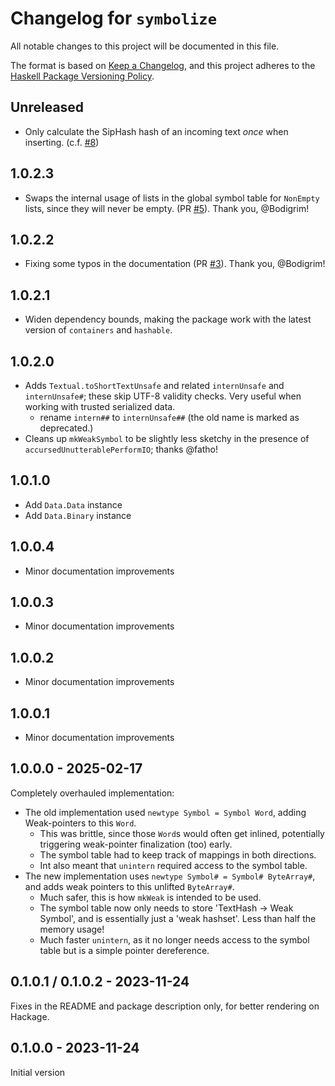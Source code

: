 # Changelog for `symbolize`

All notable changes to this project will be documented in this file.

The format is based on [Keep a Changelog](https://keepachangelog.com/en/1.0.0/),
and this project adheres to the
[Haskell Package Versioning Policy](https://pvp.haskell.org/).

## Unreleased

- Only calculate the SipHash hash of an incoming text _once_ when inserting. (c.f. [#8](https://github.com/Qqwy/haskell-symbolize/issues/8))

## 1.0.2.3

- Swaps the internal usage of lists in the global symbol table for `NonEmpty` lists, since they will never be empty. (PR [#5](https://github.com/Qqwy/haskell-symbolize/pull/5)). Thank you, @Bodigrim!

## 1.0.2.2

- Fixing some typos in the documentation (PR [#3](https://github.com/Qqwy/haskell-symbolize/pull/3)). Thank you, @Bodigrim!

## 1.0.2.1

- Widen dependency bounds, making the package work with the latest version of `containers` and `hashable`.

## 1.0.2.0

- Adds `Textual.toShortTextUnsafe` and related `internUnsafe` and `internUnsafe#`; these skip UTF-8 validity checks. Very useful when working with trusted serialized data.
  - rename `intern##` to `internUnsafe##` (the old name is marked as deprecated.)
- Cleans up `mkWeakSymbol` to be slightly less sketchy in the presence of `accursedUnutterablePerformIO`; thanks @fatho!

## 1.0.1.0

- Add `Data.Data` instance
- Add `Data.Binary` instance

## 1.0.0.4

- Minor documentation improvements

## 1.0.0.3

- Minor documentation improvements

## 1.0.0.2

- Minor documentation improvements

## 1.0.0.1

- Minor documentation improvements

## 1.0.0.0 - 2025-02-17

Completely overhauled implementation:
- The old implementation used `newtype Symbol = Symbol Word`, adding Weak-pointers to this `Word`.
  - This was brittle, since those `Word`s would often get inlined, potentially triggering weak-pointer finalization (too) early.
  - The symbol table had to keep track of mappings in both directions.
  - Int also meant that `unintern` required access to the symbol table.
- The new implementation uses `newtype Symbol# = Symbol# ByteArray#`, and adds weak pointers to this unlifted `ByteArray#`.
  - Much safer, this is how `mkWeak` is intended to be used.
  - The symbol table now only needs to store 'TextHash -> Weak Symbol', and is essentially just a 'weak hashset'. Less than half the memory usage!
  - Much faster `unintern`, as it no longer needs access to the symbol table but is a simple pointer dereference.

## 0.1.0.1 / 0.1.0.2 - 2023-11-24
Fixes in the README and package description only, for better rendering on Hackage.

## 0.1.0.0 - 2023-11-24
Initial version
